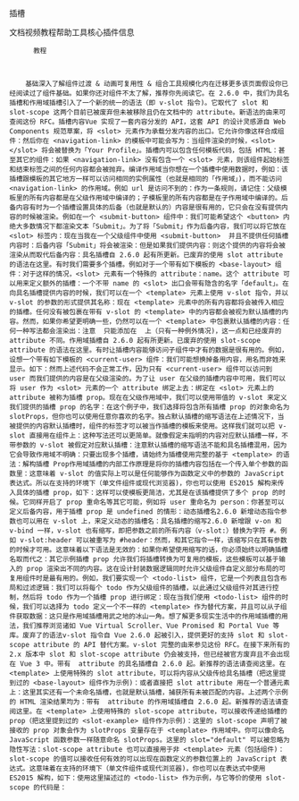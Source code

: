 插槽

文档视频教程帮助工具核心插件信息
          
          教程
          
            
          
        基础深入了解组件过渡 & 动画可复用性 & 组合工具规模化内在迁移更多该页面假设你已经阅读过了组件基础。如果你还对组件不太了解，推荐你先阅读它。在 2.6.0 中，我们为具名插槽和作用域插槽引入了一个新的统一的语法（即 v-slot 指令)。它取代了 slot 和 slot-scope 这两个目前已被废弃但未被移除且仍在文档中的 attribute。新语法的由来可查阅这份 RFC。插槽内容Vue 实现了一套内容分发的 API，这套 API 的设计灵感源自 Web Components 规范草案，将 <slot> 元素作为承载分发内容的出口。它允许你像这样合成组件：然后你在 <navigation-link> 的模板中可能会写为：当组件渲染的时候，<slot></slot> 将会被替换为「Your Profile」。插槽内可以包含任何模板代码，包括 HTML：甚至其它的组件：如果 <navigation-link> 没有包含一个 <slot> 元素，则该组件起始标签和结束标签之间的任何内容都会被抛弃。编译作用域当你想在一个插槽中使用数据时，例如：该插槽跟模板的其它地方一样可以访问相同的实例属性（也就是相同的「作用域」)，而不能访问 <navigation-link> 的作用域。例如 url 是访问不到的：作为一条规则，请记住：父级模板里的所有内容都是在父级作用域中编译的；子模板里的所有内容都是在子作用域中编译的。后备内容有时为一个插槽设置具体的后备（也就是默认的）内容是很有用的，它只会在没有提供内容的时候被渲染。例如在一个 <submit-button> 组件中：我们可能希望这个 <button> 内绝大多数情况下都渲染文本「Submit」。为了将「Submit」作为后备内容，我们可以将它放在 <slot> 标签内：现在当我在一个父级组件中使用 <submit-button>  并且不提供任何插槽内容时：后备内容「Submit」将会被渲染：但是如果我们提供内容：则这个提供的内容将会被渲染从而取代后备内容：具名插槽自 2.6.0 起有所更新。已废弃的使用 slot attribute 的语法在这里。有时我们需要多个插槽。例如对于一个带有如下模板的 <base-layout> 组件：对于这样的情况，<slot> 元素有一个特殊的 attribute：name。这个 attribute 可以用来定义额外的插槽：一个不带 name 的 <slot> 出口会带有隐含的名字「default」。在向具名插槽提供内容的时候，我们可以在一个 <template> 元素上使用 v-slot 指令，并以 v-slot 的参数的形式提供其名称：现在 <template> 元素中的所有内容都将会被传入相应的插槽。任何没有被包裹在带有 v-slot 的 <template> 中的内容都会被视为默认插槽的内容。然而，如果你希望更明确一些，仍然可以在一个 <template> 中包裹默认插槽的内容：任何一种写法都会渲染出：注意  只能添加在  上（只有一种例外情况)，这一点和已经废弃的  attribute 不同。作用域插槽自 2.6.0 起有所更新。已废弃的使用 slot-scope attribute 的语法在这里。有时让插槽内容能够访问子组件中才有的数据是很有用的。例如，设想一个带有如下模板的 <current-user> 组件：我们可能想换掉备用内容，用名而非姓来显示。如下：然而上述代码不会正常工作，因为只有 <current-user> 组件可以访问到 user 而我们提供的内容是在父级渲染的。为了让 user 在父级的插槽内容中可用，我们可以将 user 作为 <slot> 元素的一个 attribute 绑定上去：绑定在 <slot> 元素上的 attribute 被称为插槽 prop。现在在父级作用域中，我们可以使用带值的 v-slot 来定义我们提供的插槽 prop 的名字：在这个例子中，我们选择将包含所有插槽 prop 的对象命名为 slotProps，但你也可以使用任意你喜欢的名字。独占默认插槽的缩写语法在上述情况下，当被提供的内容默认插槽时，组件的标签才可以被当作插槽的模板来使用。这样我们就可以把 v-slot 直接用在组件上：这种写法还可以更简单。就像假定未指明的内容对应默认插槽一样，不带参数的 v-slot 被假定对应默认插槽：注意默认插槽的缩写语法不能和具名插槽混用，因为它会导致作用域不明确：只要出现多个插槽，请始终为插槽使用完整的基于 <template> 的语法：解构插槽 Prop作用域插槽的内部工作原理是将你的插槽内容包括在一个传入单个参数的函数里：这意味着 v-slot 的值实际上可以是任何能够作为函数定义中的参数的 JavaScript 表达式。所以在支持的环境下（单文件组件或现代浏览器)，你也可以使用 ES2015 解构来传入具体的插槽 prop，如下：这样可以使模板更简洁，尤其是在该插槽提供了多个 prop 的时候。它同样开启了 prop 重命名等其它可能，例如将 user 重命名为 person：你甚至可以定义后备内容，用于插槽 prop 是 undefined 的情形：动态插槽名2.6.0 新增动态指令参数也可以用在 v-slot 上，来定义动态的插槽名：具名插槽的缩写2.6.0 新增跟 v-on 和 v-bind 一样，v-slot 也有缩写，即把参数之前的所有内容（v-slot:）替换为字符 #。例如 v-slot:header 可以被重写为 #header：然而，和其它指令一样，该缩写只在其有参数的时候才可用。这意味着以下语法是无效的：如果你希望使用缩写的话，你必须始终以明确插槽名取而代之：其它示例插槽 prop 允许我们将插槽转换为可复用的模板，这些模板可以基于输入的 prop 渲染出不同的内容。这在设计封装数据逻辑同时允许父级组件自定义部分布局的可复用组件时是最有用的。例如，我们要实现一个 <todo-list> 组件，它是一个列表且包含布局和过滤逻辑：我们可以将每个 todo 作为父级组件的插槽，以此通过父级组件对其进行控制，然后将 todo 作为一个插槽 prop 进行绑定：现在当我们使用 <todo-list> 组件的时候，我们可以选择为 todo 定义一个不一样的 <template> 作为替代方案，并且可以从子组件获取数据：这只是作用域插槽用武之地的冰山一角。想了解更多现实生活中的作用域插槽的用法，我们推荐浏览诸如 Vue Virtual Scroller、Vue Promised 和 Portal Vue 等库。废弃了的语法v-slot 指令自 Vue 2.6.0 起被引入，提供更好的支持 slot 和 slot-scope attribute 的 API 替代方案。v-slot 完整的由来参见这份 RFC。在接下来所有的 2.x 版本中 slot 和 slot-scope attribute 仍会被支持，但已经被官方废弃且不会出现在 Vue 3 中。带有  attribute 的具名插槽自 2.6.0 起。新推荐的语法请查阅这里。在 <template> 上使用特殊的 slot attribute，可以将内容从父级传给具名插槽（把这里提到过的 <base-layout> 组件作为示例)：或者直接把 slot attribute 用在一个普通元素上：这里其实还有一个未命名插槽，也就是默认插槽，捕获所有未被匹配的内容。上述两个示例的 HTML 渲染结果均为：带有  attribute 的作用域插槽自 2.6.0 起。新推荐的语法请查阅这里。在 <template> 上使用特殊的 slot-scope attribute，可以接收传递给插槽的 prop（把这里提到过的 <slot-example> 组件作为示例)：这里的 slot-scope 声明了被接收的 prop 对象会作为 slotProps 变量存在于 <template> 作用域中。你可以像命名 JavaScript 函数参数一样随意命名 slotProps。这里的 slot="default" 可以被忽略为隐性写法：slot-scope attribute 也可以直接用于非 <template> 元素（包括组件)：slot-scope 的值可以接收任何有效的可以出现在函数定义的参数位置上的 JavaScript 表达式。这意味着在支持的环境下（单文件组件或现代浏览器)，你也可以在表达式中使用 ES2015 解构，如下：使用这里描述过的 <todo-list> 作为示例，与它等价的使用 slot-scope 的代码是：